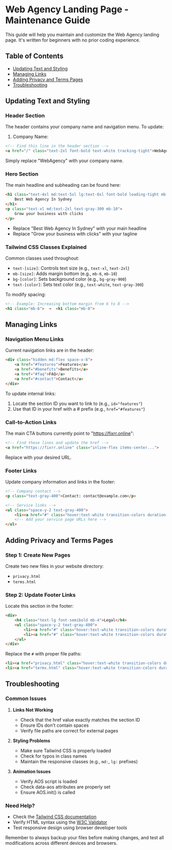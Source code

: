 # Web Agency Landing Page - Maintenance Guide

This guide will help you maintain and customize the Web Agency landing page. It's written for beginners with no prior coding experience.

## Table of Contents
- [Updating Text and Styling](#updating-text-and-styling)
- [Managing Links](#managing-links)
- [Adding Privacy and Terms Pages](#adding-privacy-and-terms-pages)
- [Troubleshooting](#troubleshooting)

## Updating Text and Styling

### Header Section
The header contains your company name and navigation menu. To update:

1. Company Name:
```html
<!-- Find this line in the header section -->
<a href="/" class="text-2xl font-bold text-white tracking-tight">WebAgency</a>
```
Simply replace "WebAgency" with your company name.

### Hero Section
The main headline and subheading can be found here:
```html
<h1 class="text-4xl md:text-5xl lg:text-6xl font-bold leading-tight mb-6">
    Best Web Agency In Sydney
</h1>
<p class="text-xl md:text-2xl text-gray-300 mb-10">
    Grow your business with clicks
</p>
```
- Replace "Best Web Agency In Sydney" with your main headline
- Replace "Grow your business with clicks" with your tagline

### Tailwind CSS Classes Explained
Common classes used throughout:
- `text-[size]`: Controls text size (e.g., `text-xl`, `text-2xl`)
- `mb-[size]`: Adds margin bottom (e.g., `mb-6`, `mb-10`)
- `bg-[color]`: Sets background color (e.g., `bg-gray-900`)
- `text-[color]`: Sets text color (e.g., `text-white`, `text-gray-300`)

To modify spacing:
```html
<!-- Example: Increasing bottom margin from 6 to 8 -->
<h1 class="mb-6">  →  <h1 class="mb-8">
```

## Managing Links

### Navigation Menu Links
Current navigation links are in the header:
```html
<div class="hidden md:flex space-x-8">
    <a href="#features">Features</a>
    <a href="#benefits">Benefits</a>
    <a href="#faq">FAQ</a>
    <a href="#contact">Contact</a>
</div>
```

To update internal links:
1. Locate the section ID you want to link to (e.g., `id="features"`)
2. Use that ID in your href with a # prefix (e.g., `href="#features"`)

### Call-to-Action Links
The main CTA buttons currently point to "https://fixrr.online":
```html
<!-- Find these lines and update the href -->
<a href="https://fixrr.online" class="inline-flex items-center...">
```
Replace with your desired URL.

### Footer Links
Update company information and links in the footer:
```html
<!-- Company contact -->
<p class="text-gray-400">Contact: contact@example.com</p>

<!-- Service links -->
<ul class="space-y-2 text-gray-400">
    <li><a href="#" class="hover:text-white transition-colors duration-300">Web Design</a></li>
    <!-- Add your service page URLs here -->
</ul>
```

## Adding Privacy and Terms Pages

### Step 1: Create New Pages
Create two new files in your website directory:
- `privacy.html`
- `terms.html`

### Step 2: Update Footer Links
Locate this section in the footer:
```html
<div>
    <h4 class="text-lg font-semibold mb-4">Legal</h4>
    <ul class="space-y-2 text-gray-400">
        <li><a href="#" class="hover:text-white transition-colors duration-300">Privacy Policy</a></li>
        <li><a href="#" class="hover:text-white transition-colors duration-300">Terms of Service</a></li>
    </ul>
</div>
```

Replace the `#` with proper file paths:
```html
<li><a href="privacy.html" class="hover:text-white transition-colors duration-300">Privacy Policy</a></li>
<li><a href="terms.html" class="hover:text-white transition-colors duration-300">Terms of Service</a></li>
```

## Troubleshooting

### Common Issues

1. **Links Not Working**
   - Check that the href value exactly matches the section ID
   - Ensure IDs don't contain spaces
   - Verify file paths are correct for external pages

2. **Styling Problems**
   - Make sure Tailwind CSS is properly loaded
   - Check for typos in class names
   - Maintain the responsive classes (e.g., `md:`, `lg:` prefixes)

3. **Animation Issues**
   - Verify AOS script is loaded
   - Check data-aos attributes are properly set
   - Ensure AOS.init() is called

### Need Help?
- Check the [Tailwind CSS documentation](https://tailwindcss.com/docs)
- Verify HTML syntax using the [W3C Validator](https://validator.w3.org/)
- Test responsive design using browser developer tools

Remember to always backup your files before making changes, and test all modifications across different devices and browsers.